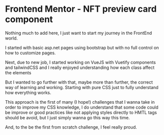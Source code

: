 # Frontend Mentor - NFT preview card component

Nothing much to add here, I just want to start my journey in the FrontEnd world.

I started with basic asp.net pages using bootstrap but with no full control on how to customize pages.

Next, due to new job, I started working on VueJS with Vuetify components and tailwindCSS and I really enjoyed understanding how each class affect the elements

But I wanted to go further with that, maybe more than further, the correct way of learning and working. Starting with pure CSS just to fully understand how everything works.

This approach is the first of many (I hope!) challenges that I wanna take in order to improve my CSS knowledge, I do understand that some code could be improve or good practices like not applying styles directly to HMTL tags should be avoid, but I just simply wanna go this way this time.

And, to the be the first from scratch challenge, I feel really proud.
